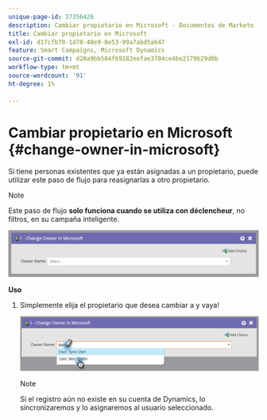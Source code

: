 ```yaml
---
unique-page-id: 37356426
description: Cambiar propietario en Microsoft - Documentos de Marketo - Documentación del producto
title: Cambiar propietario en Microsoft
exl-id: d17cfb70-1d78-48e9-8e53-99a7abd5a647
feature: Smart Campaigns, Microsoft Dynamics
source-git-commit: d20a9bb584f69282eefae3704ce4be2179b29d0b
workflow-type: tm+mt
source-wordcount: '91'
ht-degree: 1%

---
```


# Cambiar propietario en Microsoft {#change-owner-in-microsoft}

Si tiene personas existentes que ya están asignadas a un propietario, puede utilizar este paso de flujo para reasignarlas a otro propietario.

>[!NOTE]
>
>Este paso de flujo **solo funciona cuando se utiliza con déclencheur**, no filtros, en su campaña inteligente.

![](assets/one-1.png)

**Uso**

1. Simplemente elija el propietario que desea cambiar a y vaya!

   ![](assets/two-1.png)

   >[!NOTE]
   >
   >Si el registro aún no existe en su cuenta de Dynamics, lo sincronizaremos y lo asignaremos al usuario seleccionado.
